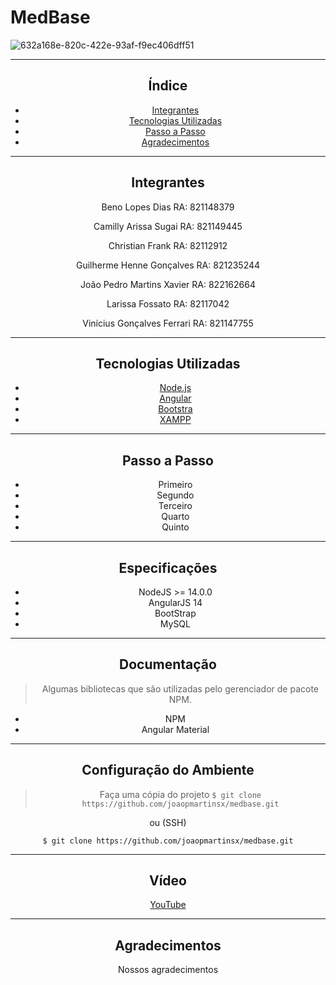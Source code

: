 
# MedBase

![632a168e-820c-422e-93af-f9ec406dff51](https://user-images.githubusercontent.com/92595567/200587249-ad57a51b-4d25-478d-8a1a-343946e82c4d.jpg)

---
<center>
  
## Índice

* [Integrantes](#integrantes)
* [Tecnologias Utilizadas](#tecnologias-utilizadas)
* [Passo a Passo](#passo-a-passo)
* [Agradecimentos](#agradecimentos)
  
---  

## Integrantes

Beno Lopes Dias RA: 821148379

Camilly Arissa Sugai  RA: 821149445

Christian Frank RA: 82112912

Guilherme Henne Gonçalves RA: 821235244

João Pedro Martins Xavier RA: 822162664
  
Larissa Fossato RA: 82117042

Vinícius Gonçalves Ferrari  RA: 821147755
  
---
  
## Tecnologias Utilizadas

- [Node.js](https://nodejs.org/en/)
- [Angular](https://angular.io/)
- [Bootstra](https://getbootstrap.com/)
- [XAMPP](https://www.apachefriends.org/pt_br/index.html)
  
---

## Passo a Passo

* Primeiro
* Segundo
* Terceiro
* Quarto
* Quinto

---
  
## Especificações

* NodeJS >= 14.0.0
* AngularJS 14
* BootStrap
* MySQL

---
  
## Documentação

> Algumas bibliotecas que são utilizadas pelo gerenciador de pacote NPM.
* NPM
* Angular Material

---

## Configuração do Ambiente

> Faça uma cópia do projeto
`$ git clone https://github.com/joaopmartinsx/medbase.git`

ou (SSH)

`$ git clone https://github.com/joaopmartinsx/medbase.git`

---

## Vídeo
  
[YouTube]()

---
 
## Agradecimentos
  
Nossos agradecimentos

